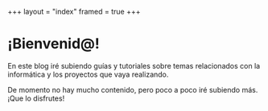 +++
layout = "index"
framed = true
+++

# ¡Bienvenid@!

En este blog iré subiendo guías y tutoriales sobre temas relacionados con la informática y los proyectos que vaya realizando.

De momento no hay mucho contenido, pero poco a poco iré subiendo más. ¡Que lo disfrutes!
